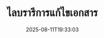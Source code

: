 ---
############################# Static ############################
layout: "family"
date:  2025-08-11T19:33:03
draft: false

product: "Redaction"
product_tag: "redaction"

lang: th

############################# Head ############################
head_title: "โซลูชันการแก้ไขเอกสาร ปรับแก้หรือลบข้อมูลที่ละเอียดอ่อนใดๆ"
head_description: "ลบ แก้ไข หรือซ่อนข้อความ ภาพ หรือข้อมูลเมตาในไฟล์ PDF เอกสาร Word สเปรดชีต Excel การนำเสนอ PowerPoint ภาพ และอื่นๆ ใช้ไลบรารีของเราในแอปพลิเคชัน .NET, Java, Python หรือที่ใช้งานบนคลาวด์"

############################# Header ############################
title: "ไลบรารีการแก้ไขเอกสาร"
description:  |
  ซ่อนหรือลบข้อมูลส่วนบุคคลจากไฟล์ประเภทต่างๆ

  แก้ไขข้อความหรือภาพเพื่อกำจัดเนื้อหาที่ละเอียดอ่อน

  จัดการข้อมูลเมตาในไฟล์โดยใช้ฟีเจอร์ขั้นสูงของเรา

############################# Supported Platforms ###############################
supported_platforms:
  enable: true
  head_title: "เลือกแพลตฟอร์มของคุณ"
  title: "ความเป็นอิสระของแพลตฟอร์ม"
  description: "ไลบรารี GroupDocs.Redaction รองรับระบบปฏิบัติการและเฟรมเวิร์กต่อไปนี้:"
  details_link_title: "เรียนรู้เพิ่มเติม"

  items:
    # items loop
    - title: ".NET"
      description: GroupDocs.Redaction .NET 
      color: "blue"
      tag: "net"
      link: "/redaction/net/"
      features_link: "https://docs.groupdocs.com/redaction/net/system-requirements/"
      features:
          # features loop
          - rows: "2"
            content: |
                    .NET Framework 4.6.2 or higher <br> .NET Core 3.1 or higher
      
          # features loop
          - rows: "4"
            content: |
                    Windows <br> Linux <br> Mac OS <br> Microsoft Azure
      
          # features loop
          - rows: "3"
            content: |
                    Microsoft Visual Studio <br> JetBrains Rider <br> Microsoft Visual Code
      
          # features loop
          - rows: "1"
            content: |
                    30+ file formats
      

    # items loop
    - title: "Java"
      description: GroupDocs.Redaction Java
      color: "red"
      tag: "java"
      link: "/redaction/java/"
      features_link: "https://docs.groupdocs.com/redaction/java/system-requirements/"
      features:
          # features loop
          - rows: "2"
            content: |
                    Java 8 or higher <br> Kotlin
      
          # features loop
          - rows: "4"
            content: |
                    Windows <br> Linux <br> Mac OS
      
          # features loop
          - rows: "3"
            content: |
                    IntelliJ IDEA <br> Eclipse <br> NetBeans
      
          # features loop
          - rows: "1"
            content: |
                    30+ file formats

    # items loop
    - title: "Python"
      description: GroupDocs.Redaction Python
      color: "yellow"
      tag: "python-net"
      link: "/redaction/python-net/"
      features_link: "https://docs.groupdocs.com/redaction/python-net/system-requirements/"
      features:
          # features loop
          - rows: "2"
            content: |
                    Python 3.9+ and .Net 6+
      
          # features loop
          - rows: "4"
            content: |
                    Windows <br> Linux <br> Mac OS
      
          # features loop
          - rows: "3"
            content: |
                    IDLE <br> PyCharm <br> Visual Studio Code
      
          # features loop
          - rows: "1"
            content: |
                    30+ file formats

############################# Features ###############################
features:
  enable: true
  title: "GroupDocs.Redaction โดยรวม"
  description: "โซลูชันในการจัดการเนื้อหาในไฟล์ PDF เอกสาร Office ภาพ และไฟล์ทางธุรกิจอื่นๆ"

  items:
    # items loop
    - icon: "text"
      title: "ลบหรือแก้ไขข้อความ"
      content: "ค้นหาและแก้ไขข้อความที่ละเอียดอ่อนในเอกสารของคุณ"

    # items loop
    - icon: "image"
      title: "แก้ไขภาพ"
      content: "ซ่อนพื้นที่ภาพในไฟล์ของคุณอย่างมีประสิทธิภาพ"

    # items loop
    - icon: "template"
      title: "จัดการข้อมูลเมตา"
      content: "ลบหรือแทนที่ข้อมูลเมตา เช่น ผู้เขียนในเอกสาร Word หรือข้อมูล EXIF ในภาพ"

    # items loop
    - icon: "pdf"
      title: "ฟีเจอร์ขั้นสูง"
      content: "ค้นหาข้อมูลที่ต้องการลบโดยใช้การแสดงออกปกติหรือติดตั้ง AI"

############################# Code samples ############################
code_samples:
  enable: true
  title: "ตัวอย่างโค้ด GroupDocs.Redaction"
  description: "กรณีการใช้งานทั่วไปของการดำเนินการแก้ไข GroupDocs.Redaction"
  items:
    # code sample loop
    - title: "วิธีแก้ไขข้อความในเอกสาร PDF"
      content: |
       GroupDocs.Redaction เป็นโซลูชันที่ดีที่สุดสำหรับการแก้ไขข้อความในเอกสารของคุณในไม่กี่ขั้นตอน
      samples:
        - language: "C#"
          color: "blue"
          content: |
            ```csharp {style=abap}   
            // ส่งเส้นทางไฟล์ที่ต้องการแก้ไขไปยังอินสแตนซ์ Redactor
            using (Redactor redactor  = new Redactor("source.pdf"))
            {
                // ระบุตัวเลือกการแก้ไข
                var redaction = new ExactPhraseRedaction("Sensitive data", new ReplacementOptions("[hidden]"));

                // ดำเนินการแก้ไขและบันทึกผลลัพธ์
                redactor.Apply(redaction);

                var outputFile = redactor.Save();
            }   
            ```
        - language: "Java"
          color: "red"
          content: |
            ```java {style=abap}   
            // ส่งเส้นทางไฟล์ที่ต้องการแก้ไขไปยังอินสแตนซ์ Redactor
            final Redactor redactor  = new Redactor("source.pdf");

            try 
            {
                // ระบุตัวเลือกการแก้ไข
                ExactPhraseRedaction redaction = new ExactPhraseRedaction("Sensitive data", new ReplacementOptions("[hidden]"));

                // ดำเนินการแก้ไขและบันทึกผลลัพธ์
                redactor.apply(redaction);
                redactor.save();
            }
            finally { redactor.close(); } 
            ```
        - language: "Python"
          color: "yellow"
          content: |
            ```python {style=abap}
            import groupdocs.redaction as gr
            import groupdocs.redaction.options as gro
            import groupdocs.redaction.redactions as grr

            def run():

                # ส่งเส้นทางไฟล์ที่ต้องการแก้ไขไปยังอินสแตนซ์ Redactor
                with gr.Redactor("source.pdf") as redactor:

                    # ระบุตัวเลือกการแก้ไข
                    repl_opt = grr.ReplacementOptions("[hidden]")
                    ex_red = grr.ExactPhraseRedaction("Sensitive data", repl_opt)

                    # ดำเนินการแก้ไขและบันทึกผลลัพธ์
                    result = redactor.apply(ex_red)
        
                    so = gro.SaveOptions()
                    so.add_suffix = True
                    so.rasterize_to_pdf = False
                    result_path = redactor.save(so)
            ```

############################# Supported Formats ###############################
formats:
  enable: true
  title: "รองรับไฟล์มากกว่า 30 รูปแบบ"
  description: "GroupDocs.Redaction รองรับการดำเนินการแก้ไขข้อมูลในรูปแบบไฟล์ทางธุรกิจที่ใช้งานทั่วไป"

############################# Metrics ###############################
metrics:
  enable: true
  title: "GroupDocs.Redaction ความสำเร็จ"
  description: "ค้นหาตัวชี้วัดหลักที่เน้นความสำเร็จของไลบรารีของเรา"

  items:
    # items loop
    - number: "30+"
      title: "รูปแบบที่รองรับ"
      content: "GroupDocs.Redaction รองรับการดำเนินการกับรูปแบบไฟล์ที่ใช้กันทั่วไปกว่า 30 รูปแบบ"

    # items loop
    - number: "440k"
      title: "ดาวน์โหลด NuGet"
      content: "GroupDocs.Redaction สำหรับ .NET ได้ดาวน์โหลดมากกว่า 440,000 ครั้งจาก NuGet"

    # items loop
    - number: "12k"
      title: "ดาวน์โหลด Maven"
      content: "GroupDocs.Redaction มีดาวน์โหลดกว่า 12,000 ครั้งใน Maven ซึ่งมีฟีเจอร์การแก้ไขที่ทรงพลังสำหรับ Java"

    # items loop
    - number: "140+"
      title: "ลูกค้าที่พึงพอใจ"
      content: "ทั้งองค์กรระดับโลกและนักพัฒนารายบุคคลไว้วางใจผลิตภัณฑ์จาก GroupDocs เพื่อสร้างโซลูชันที่สร้างสรรค์"


############################# Customers ###############################
customers:
  enable: true
  title: "ลูกค้าที่พึงพอใจของเรา"
  description: "ห้องสมุดของ GroupDocs ได้รับความไว้วางใจจากแบรนด์ที่ได้รับการยอมรับและเคารพในระดับสากล"

  items:
    # items loop
    - title: "BenQ Corporation"
      logo: "benq"
      
    # items loop
    - title: "Nasdaq Stock Market"
      logo: "nasdaq"
      
    # items loop
    - title: "AT&T Inc."
      logo: "att"
      
    # items loop
    - title: "Customer logo AstraZeneca"
      logo: "astrazeneca"
      
    # items loop
    - title: "Central Bank of Argentina"
      logo: "argentinacentralbank"
      
    # items loop
    - title: "Roche Holding AG"
      logo: "roche"
      
    # items loop
    - title: "Capita"
      logo: "capita"
      
    # items loop
    - title: "Axa S.A."
      logo: "axa"
      
    # items loop
    - title: "Instructure Inc."
      logo: "instructure"
      
    # items loop
    - title: "Wipro"
      logo: "wipro"


############################# Actions ###############################
actions:
  enable: true
  title: "พร้อมที่จะเริ่มต้นหรือยัง?"
  description: "ลองฟีเจอร์ของ GroupDocs.Redaction ฟรีในแพลตฟอร์มของคุณ"

  items:
    # items loop
    - title: ".NET"
      color: "blue"
      link: "/redaction/net/"

    # items loop
    - title: "Java"
      color: "red"
      link: "/redaction/java/"

    # items loop
    - title: "Node.js"
      color: "yellow"
      link: "/redaction/python-net/"   

############################# FAQ ###############################
faq:
  enable: true
  title: "คำถามที่พบบ่อย"
  description: "คำตอบสำหรับคำถามที่ถูกถามบ่อยที่สุด"

  items:
    # items loop
    - question: "ไลบรารี GroupDocs.Redaction ต้องการซอฟต์แวร์ของบุคคลที่สามเพื่อจัดการเอกสารหรือไม่?"
      answer: "GroupDocs.Redaction ไม่ต้องการซอฟต์แวร์ภายนอกเช่น Adobe Acrobat, Microsoft Office หรืออื่นๆ"

    # items loop
    - question: "ฉันสามารถทดลองใช้ไลบรารี GroupDocs.Redaction ก่อนทำการซื้อได้หรือไม่?"
      answer: "ใช่, คุณสามารถทดลองใช้ GroupDocs.Redaction โดยไม่ต้องซื้อใบอนุญาต มันทำงานในโหมดทดลอง ซึ่งจะเพิ่มตราสัญลักษณ์ทดลองและจำกัดผลลัพธ์เป็น 3 หน้าแรก สำหรับการทดสอบโดยไม่มีข้อจำกัด ให้ขอใบอนุญาตชั่วคราว 30 วัน สำหรับรายละเอียดเพิ่มเติม, [ดูที่นี่](https://purchase.groupdocs.com/temporary-license/)."

    # items loop
    - question: "มีตัวเลือกการอนุญาตอะไรบ้าง?"
      answer: "เรามีประเภทใบอนุญาตหลายประเภทตามความต้องการในการพัฒนาและการกระจาย งานดังกล่าวรวมถึงใบอนุญาตตามนักพัฒนา, ตามไซต์, และตามการใช้งาน เรียนรู้เพิ่มเติม [ที่นี่](https://purchase.groupdocs.com/pricing/redaction/net/)."

############################# Cloud Links ###############################
cloud_links:
  enable: false
  title: "GroupDocs.Redaction API ที่ไม่ต้องเขียนโค้ด"
  description: "รวมการแก้ไขเอกสารเข้ากับแอปพลิเคชันใด ๆ โดยใช้ REST API ที่ทำงานบนคลาวด์ของเรา"
  
  items:
    # items loop
    - title: "GroupDocs.Redaction Cloud for cURL"
      content: "ใช้คำสั่ง cURL กับ RESTful Cloud API ของเราเพื่อลบเอกสารในรูปแบบไฟล์ที่รองรับได้อย่างกว้างขวาง"
      icon: "groupdocs_redaction-for-curl"
      link: "https://products.groupdocs.cloud/redaction/curl"

    # items loop
    - title: "GroupDocs.Redaction Cloud for .NET"
      content: "แยกภาพ ข้อความ และข้อมูลเมตาหรือทำการแก้ไขเอกสารโดยใช้เทมเพลตในแอปพลิเคชัน Microsoft .NET"
      icon: "groupdocs_redaction-for-net"
      link: "https://products.groupdocs.cloud/redaction/net"

    # items loop
    - title: "GroupDocs.Redaction Cloud for Java"
      content: "Java SDK สำหรับการลบเอกสารและการแยกข้อมูลในแอปพลิเคชันที่ใช้ Java ของคุณ"
      icon: "groupdocs_redaction-for-java"
      link: "https://products.groupdocs.cloud/redaction/java"

############################# App links ###############################
app_links:
  enable: true
  title: "GroupDocs.Redaction แอปพลิเคชันที่ไม่ต้องเขียนโค้ด"
  description: "แอปพลิเคชันที่ทำงานบนเว็บที่ช่วยให้คุณทำการแก้ไขไฟล์รูปแบบยอดนิยมกว่า 30 รูปแบบได้โดยตรงในเบราว์เซอร์ของคุณ"

  items:
    # items loop
    - title: "GroupDocs.Redaction Total"
      content: "เครื่องมือออนไลน์ฟรีสำหรับลบไฟล์ Word, Excel, PowerPoint, PDF, และไฟล์ประเภทอื่นๆกว่า 30 รูปแบบ"
      icon: "groupdocs_redaction-app"
      link: "https://products.groupdocs.app/redaction/total"

    # items loop
    - title: "GroupDocs.Redaction DOCX"
      content: "ลบเอกสาร Word ในเบราว์เซอร์ของคุณและแยกภาพ ข้อความ หรือข้อมูลเมตา"
      icon: "groupdocs_words-app"
      link: "https://products.groupdocs.app/redaction/docx"

    # items loop
    - title: "GroupDocs.Redaction PDF"
      content: "เครื่องมือการลบ PDF ฟรีที่ทำงานบนอุปกรณ์หรือแพลตฟอร์มใด ๆ โดยไม่มีข้อจำกัด"
      icon: "groupdocs_pdf-app"
      link: "https://products.groupdocs.app/redaction/pdf"


      


---